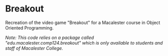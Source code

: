 # Breakout
Recreation of the video game "Breakout" for a Macalester course in Object Oriented Programming.

*Note: This code relies on a package called "edu.macalester.comp124.breakout" which is only available to students and staff of Macalester College.*
